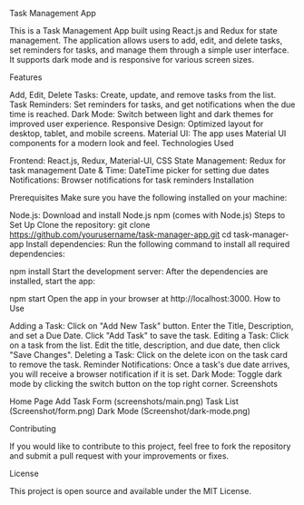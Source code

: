 Task Management App

This is a Task Management App built using React.js and Redux for state management. The application allows users to add, edit, and delete tasks, set reminders for tasks, and manage them through a simple user interface. It supports dark mode and is responsive for various screen sizes.

Features

Add, Edit, Delete Tasks: Create, update, and remove tasks from the list.
Task Reminders: Set reminders for tasks, and get notifications when the due time is reached.
Dark Mode: Switch between light and dark themes for improved user experience.
Responsive Design: Optimized layout for desktop, tablet, and mobile screens.
Material UI: The app uses Material UI components for a modern look and feel.
Technologies Used

Frontend: React.js, Redux, Material-UI, CSS
State Management: Redux for task management
Date & Time: DateTime picker for setting due dates
Notifications: Browser notifications for task reminders
Installation

Prerequisites
Make sure you have the following installed on your machine:

Node.js: Download and install Node.js
npm (comes with Node.js)
Steps to Set Up
Clone the repository:
git clone https://github.com/yourusername/task-manager-app.git
cd task-manager-app
Install dependencies:
Run the following command to install all required dependencies:

npm install
Start the development server:
After the dependencies are installed, start the app:

npm start
Open the app in your browser at http://localhost:3000.
How to Use

Adding a Task:
Click on "Add New Task" button.
Enter the Title, Description, and set a Due Date.
Click "Add Task" to save the task.
Editing a Task:
Click on a task from the list.
Edit the title, description, and due date, then click "Save Changes".
Deleting a Task:
Click on the delete icon on the task card to remove the task.
Reminder Notifications:
Once a task's due date arrives, you will receive a browser notification if it is set.
Dark Mode:
Toggle dark mode by clicking the switch button on the top right corner.
Screenshots

Home Page
Add Task Form
(screenshots/main.png)
Task List 
(Screenshot/form.png)
Dark Mode 
(Screenshot/dark-mode.png)

Contributing

If you would like to contribute to this project, feel free to fork the repository and submit a pull request with your improvements or fixes.

License

This project is open source and available under the MIT License.

